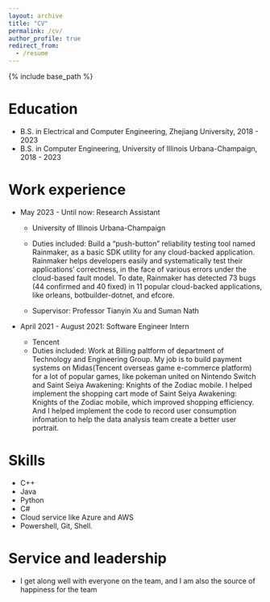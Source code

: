 ```yaml
---
layout: archive
title: "CV"
permalink: /cv/
author_profile: true
redirect_from:
  - /resume
---
```


{% include base_path %}

Education
======
* B.S. in Electrical and Computer Engineering, Zhejiang University, 2018 - 2023
* B.S. in Computer Engineering, University of Illinois Urbana-Champaign, 2018 - 2023

Work experience
======
* May 2023 - Until now: Research Assistant
  * University of Illinois Urbana-Champaign
  * Duties included: Build a “push-button” reliability 
  testing tool named Rainmaker, as a basic SDK utility for
  any cloud-backed application. Rainmaker helps developers
  easily and systematically test their applications’ correctness,
  in the face of various errors under the cloud-based fault model. To date,
  Rainmaker has detected 73 bugs (44 confirmed and 40 fixed)
  in 11 popular cloud-backed applications, like orleans, botbuilder-dotnet, and efcore.

  * Supervisor: Professor Tianyin Xu and Suman Nath

* April 2021 - August 2021: Software Engineer Intern
  * Tencent
  * Duties included: Work at Billing paltform of department of Technology and Engineering Group. My job is to build payment systems on Midas(Tencent overseas game e-commerce platform) for a lot of popular games, like pokeman united on Nintendo Switch and Saint Seiya Awakening: Knights of the Zodiac mobile. I helped implement the shopping cart mode of Saint Seiya Awakening: Knights of the Zodiac mobile, which improved shopping efficiency. And I helped implement the code to record user consumption infomation to help the data analysis team create a better user portrait.
  
Skills
======
* C++
* Java
* Python
* C#
* Cloud service like Azure and AWS
* Powershell, Git, Shell.

Service and leadership
======
* I get along well with everyone on the team, and I am also the source of happiness for the team
